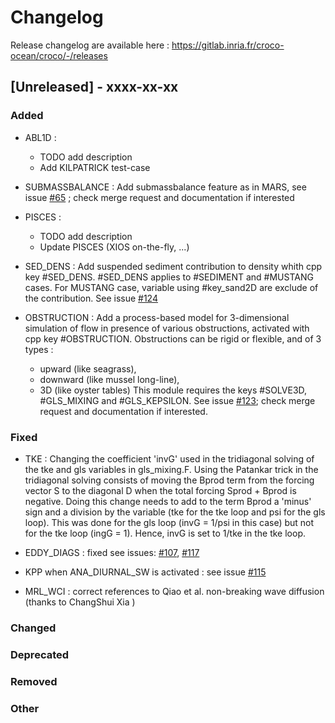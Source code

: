 # Changelog

Release changelog are available here : https://gitlab.inria.fr/croco-ocean/croco/-/releases

## [Unreleased] - xxxx-xx-xx
### Added

- ABL1D : 
  - TODO add description
  - Add KILPATRICK test-case

- SUBMASSBALANCE : Add submassbalance feature as in MARS, see issue 
  [#65](https://gitlab.inria.fr/croco-ocean/croco/-/issues/65) ; 
  check merge request and documentation if interested

- PISCES :
  - TODO add description
  - Update PISCES (XIOS on-the-fly, ...)

- SED_DENS : Add suspended sediment contribution to density whith cpp key 
  #SED_DENS. #SED_DENS applies to #SEDIMENT and #MUSTANG cases. For MUSTANG 
  case, variable using #key_sand2D are exclude of the contribution. See 
  issue [#124](https://gitlab.inria.fr/croco-ocean/croco/-/issues/124)

- OBSTRUCTION : Add a process-based model for 3-dimensional simulation of 
  flow in presence of various obstructions, activated with cpp key #OBSTRUCTION. Obstructions can be rigid or flexible,  and of 3 types : 
  - upward (like seagrass), 
  - downward (like mussel long-line),
  - 3D (like oyster tables)
  This module requires the keys #SOLVE3D, #GLS_MIXING and #GLS_KEPSILON. See issue
  [#123](https://gitlab.inria.fr/croco-ocean/croco/-/issues/123); 
  check merge request and documentation if interested.

### Fixed
  - TKE : Changing the coefficient 'invG' used in the tridiagonal solving of 
    the tke and gls variables in gls_mixing.F. Using the Patankar trick in the 
    tridiagonal solving consists of moving the Bprod term from the forcing 
    vector S to the diagonal D when the total forcing Sprod + Bprod is 
    negative. Doing this change needs to add to the term Bprod a 'minus' sign 
    and a division by the variable (tke for the tke loop and psi for the gls 
    loop). This was done for the gls loop (invG = 1/psi in this case) but not 
    for the tke loop (ingG = 1). Hence, invG is set to 1/tke in the tke loop.

- EDDY_DIAGS : fixed see issues: 
  [#107](https://gitlab.inria.fr/croco-ocean/croco/-/issues/107), 
  [#117](https://gitlab.inria.fr/croco-ocean/croco/-/issues/117)

- KPP when ANA_DIURNAL_SW is activated : see issue 
  [#115](https://gitlab.inria.fr/croco-ocean/croco/-/issues/115)

- MRL_WCI : correct references to Qiao et al. non-breaking wave diffusion
  (thanks to ChangShui Xia )

### Changed

### Deprecated

### Removed

### Other